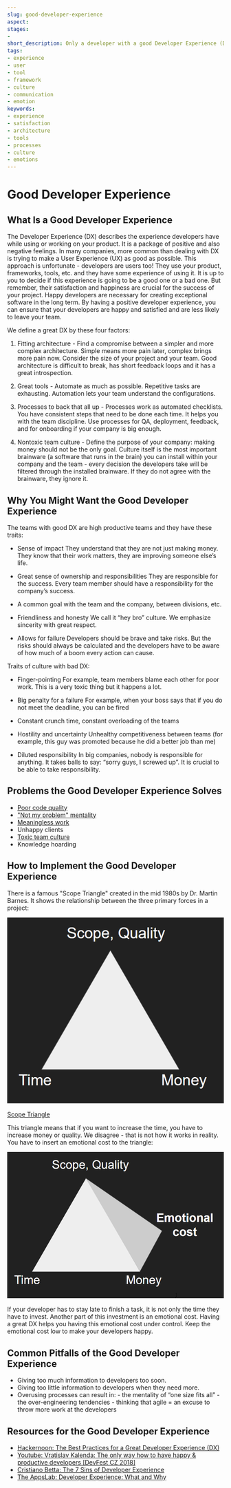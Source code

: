 ```yaml
---
slug: good-developer-experience
aspect:
stages:
-
short_description: Only a developer with a good Developer Experience (DX) can create exceptional software. If the DX is good, it is less likely that the developers would leave the company. Keeping developers happy should be an integral part of a successful company.
tags:
- experience
- user
- tool
- framework
- culture
- communication
- emotion
keywords:
- experience
- satisfaction
- architecture
- tools
- processes
- culture
- emotions
---
```


# Good Developer Experience

## What Is a Good Developer Experience

The Developer Experience (DX) describes the experience developers have while using or working on your product. It is a package of positive and also negative feelings. In many companies, more common than dealing with DX is trying to make a User Experience (UX) as good as possible. This approach is unfortunate - developers are users too! They use your product, frameworks, tools, etc. and they have some experience of using it. It is up to you to decide if this experience is going to be a good one or a bad one. But remember, their satisfaction and happiness are crucial for the success of your project. Happy developers are necessary for creating exceptional software in the long term. By having a positive developer experience, you can ensure that your developers are happy and satisfied and are less likely to leave your team.

We define a great DX by these four factors:

1.  Fitting architecture
		- Find a compromise between a simpler and more complex architecture. Simple means more pain later, complex brings more pain now. Consider the size of your project and your team. Good architecture is difficult to break, has short feedback loops and it has a great introspection.

2.  Great tools
		- Automate as much as possible. Repetitive tasks are exhausting. Automation lets your team understand the configurations.

3.  Processes to back that all up
		- Processes work as automated checklists. You have consistent steps that need to be done each time. It helps you with the team discipline. Use processes for QA, deployment, feedback, and for onboarding if your company is big enough.

4.  Nontoxic team culture
		- Define the purpose of your company: making money should not be the only goal. Culture itself is the most important brainware (a software that runs in the brain) you can install within your company and the team - every decision the developers take will be filtered through the installed brainware. If they do not agree with the brainware, they ignore it.

## Why You Might Want the Good Developer Experience

The teams with good DX are high productive teams and they have these traits:

-   Sense of impact
		They understand that they are not just making money. They know that their work matters, they are improving someone else’s life.

-   Great sense of ownership and responsibilities
		They are responsible for the success. Every team member should have a responsibility for the company’s success.

-   A common goal with the team and the company, between divisions, etc.

-   Friendliness and honesty
		We call it “hey bro” culture. We emphasize sincerity with great respect.

-   Allows for failure
		Developers should be brave and take risks. But the risks should always be calculated and the developers have to be aware of how much of a boom every action can cause.

Traits of culture with bad DX:

-   Finger-pointing
		For example, team members blame each other for poor work. This is a very toxic thing but it happens a lot.

-   Big penalty for a failure
		For example, when your boss says that if you do not meet the deadline, you can be fired

-   Constant crunch time, constant overloading of the teams

-   Hostility and uncertainty
		Unhealthy competitiveness between teams (for example, this guy was promoted because he did a better job than me)

-   Diluted responsibility
In big companies, nobody is responsible for anything. It takes balls to say: “sorry guys, I screwed up”. It is crucial to be able to take responsibility.

## Problems the Good Developer Experience Solves

-   [Poor code quality](/problems/poor-code-quality)
-   ["Not my problem" mentality](/problems/not-my-problem-mentality)
-   [Meaningless work](/problems/meaningless-work)
-   Unhappy clients
-   [Toxic team culture](problems/toxic-team-culture)
-   Knowledge hoarding

## How to Implement the Good Developer Experience

There is a famous "Scope Triangle" created in the mid 1980s by Dr. Martin Barnes. It shows the relationship between the three primary forces in a project:

![Scope Triangle](/files/scope_triangle.png)

[Scope Triangle](https://www.projectsmart.co.uk/project-management-scope-triangle.php)

This triangle means that if you want to increase the time, you have to increase money or quality.
We disagree - that is not how it works in reality. You have to insert an emotional cost to the triangle:

![Emotional Cost](/files/emotional_cost.png)

If your developer has to stay late to finish a task, it is not only the time they have to invest. Another part of this investment is an emotional cost. Having a great DX helps you having this emotional cost under control. Keep the emotional cost low to make your developers happy.

## Common Pitfalls of the Good Developer Experience

-   Giving too much information to developers too soon.
-   Giving too little information to developers when they need more.
-   Overusing processes can result in:
		-   the mentality of “one size fits all”
		-   the over-engineering tendencies
		-   thinking that agile = an excuse to throw more work at the developers

## Resources for the Good Developer Experience

-   [Hackernoon: The Best Practices for a Great Developer Experience (DX)](https://hackernoon.com/the-best-practices-for-a-great-developer-experience-dx-9036834382b0)
-   [Youtube: Vratislav Kalenda: The only way how to have happy & productive developers [DevFest CZ 2018]](https://www.youtube.com/watch?v=X4NSLo97Az8)
-   [Cristiano Betta: The 7 Sins of Developer Experience](https://betta.io/blog/2017/11/10/the-seven-sins-of-developer-experience/)
-   [The AppsLab: Developer Experience: What and Why](http://theappslab.com/2017/04/04/developer-experience-what-and-why/)
